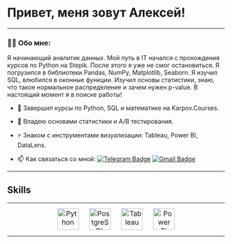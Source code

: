 # Привет, меня зовут Алексей!

---

### :man_technologist: Обо мне:

Я начинающий аналитик данных. 
Мой путь в IT начался с прохождения курсов по Python на Stepik. После этого я уже не смог остановиться. Я погрузился в библиотеки Pandas, NumPy, Matplotlib, Seaborn. Я изучил SQL, влюбился в оконные функции. Изучил основы статистики, знаю, что такое нормальное распределение и зачем нужен p-value. 
В настоящий момент я в поиске работы!



- :telescope: Завершил курсы по Python, SQL и математике на Karpov.Courses.

- :seedling: Владею основами статистики и A/B тестирования.

- :zap: Знаком с инструментами визуализации: Tableau, Power BI, DataLens.

- :mailbox: Как связаться со мной: [![Telegram Badge](https://img.shields.io/badge/-zamarinalexey-blue?style=flat&logo=Telegram&logoColor=white)](https://t.me/camerton18) [![Gmail Badge](https://img.shields.io/badge/-Gmail-red?style=flat&logo=Gmail&logoColor=white)](mailto:alexzamarin1996@gmail.com)

---

## Skills  
<table><tr><td valign="top" width="33%">

<div align="center">  
<a href="https://www.python.org/" target="_blank"><img style="margin: 10px" src="https://profilinator.rishav.dev/skills-assets/python-original.svg" alt="Python" height="50" /></a>  
<a href="https://www.postgresql.org/" target="_blank"><img style="margin: 10px" src="https://profilinator.rishav.dev/skills-assets/postgresql-original-wordmark.svg" alt="PostgreSQL" height="50" /></a>  
<a href="https://www.tableau.com/" target="_blank"><img style="margin: 10px" src="https://profilinator.rishav.dev/skills-assets/tableau.svg" alt="Tableau" height="50" /></a>  
<a href="https://powerbi.microsoft.com/en-us/" target="_blank"><img style="margin: 10px" src="https://profilinator.rishav.dev/skills-assets/powerbi.png" alt="Power Bi" height="50" /></a>  
</div>
